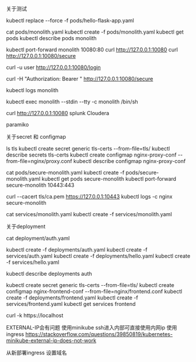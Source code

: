 关于测试

kubectl replace --force -f pods/hello-flask-app.yaml


cat pods/monolith.yaml
kubectl create -f pods/monolith.yaml
kubectl get pods
kubectl describe pods monolith

kubectl port-forward monolith 10080:80
curl http://127.0.0.1:10080
curl http://127.0.0.1:10080/secure

curl -u user http://127.0.0.1:10080/login

curl -H "Authorization: Bearer <token>" http://127.0.0.1:10080/secure

kubectl logs monolith

kubectl exec monolith --stdin --tty -c monolith /bin/sh

curl http://127.0.0.1:10080
splunk
Cloudera

paramiko

关于secret 和 configmap

ls tls
kubectl create secret generic tls-certs --from-file=tls/
kubectl describe secrets tls-certs
kubectl create configmap nginx-proxy-conf --from-file=nginx/proxy.conf
kubectl describe configmap nginx-proxy-conf

cat pods/secure-monolith.yaml
kubectl create -f pods/secure-monolith.yaml
kubectl get pods secure-monolith
kubectl port-forward secure-monolith 10443:443

curl --cacert tls/ca.pem https://127.0.0.1:10443
kubectl logs -c nginx secure-monolith

cat services/monolith.yaml
kubectl create -f services/monolith.yaml

关于deployment

cat deployment/auth.yaml

kubectl create -f deployments/auth.yaml
kubectl create -f services/auth.yaml
kubectl create -f deployments/hello.yaml
kubectl create -f services/hello.yaml

kubectl describe deployments auth

kubectl create secret generic tls-certs --from-file=tls/
kubectl create configmap nginx-frontend-conf --from-file=nginx/frontend.conf
kubectl create -f deployments/frontend.yaml
kubectl create -f services/frontend.yaml
kubectl get services frontend

curl -k https://localhost

EXTERNAL-IP会有问题
使用minikube ssh进入内部可直接使用内网ip
使用ingress
https://stackoverflow.com/questions/39850819/kubernetes-minikube-external-ip-does-not-work

从新部署ingress 设置域名